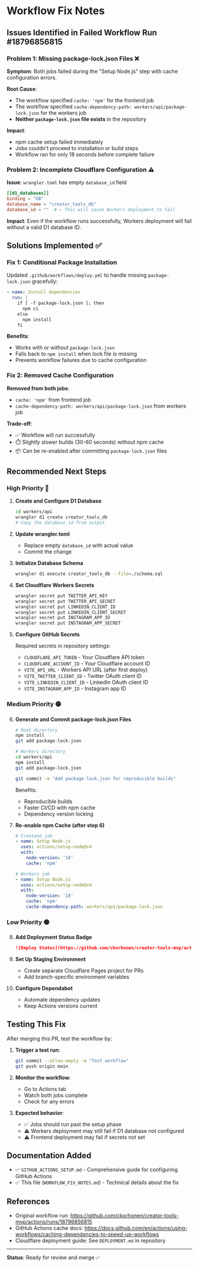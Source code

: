 # Workflow Fix Notes

## Issues Identified in Failed Workflow Run #18796856815

### Problem 1: Missing package-lock.json Files ❌

**Symptom**: Both jobs failed during the "Setup Node.js" step with cache configuration errors.

**Root Cause**: 
- The workflow specified `cache: 'npm'` for the frontend job
- The workflow specified `cache-dependency-path: workers/api/package-lock.json` for the workers job
- **Neither `package-lock.json` file exists** in the repository

**Impact**: 
- npm cache setup failed immediately
- Jobs couldn't proceed to installation or build steps
- Workflow ran for only 18 seconds before complete failure

### Problem 2: Incomplete Cloudflare Configuration ⚠️

**Issue**: `wrangler.toml` has empty `database_id` field

```toml
[[d1_databases]]
binding = "DB"
database_name = "creator_tools_db"
database_id = ""  # ← This will cause Workers deployment to fail
```

**Impact**: Even if the workflow runs successfully, Workers deployment will fail without a valid D1 database ID.

## Solutions Implemented ✅

### Fix 1: Conditional Package Installation

Updated `.github/workflows/deploy.yml` to handle missing `package-lock.json` gracefully:

```yaml
- name: Install dependencies
  run: |
    if [ -f package-lock.json ]; then
      npm ci
    else
      npm install
    fi
```

**Benefits**:
- Works with or without `package-lock.json`
- Falls back to `npm install` when lock file is missing
- Prevents workflow failures due to cache configuration

### Fix 2: Removed Cache Configuration

**Removed from both jobs**:
- `cache: 'npm'` from frontend job
- `cache-dependency-path: workers/api/package-lock.json` from workers job

**Trade-off**:
- ✅ Workflow will run successfully
- ⏱️ Slightly slower builds (30-60 seconds) without npm cache
- 📦 Can be re-enabled after committing `package-lock.json` files

## Recommended Next Steps

### High Priority 🔴

1. **Create and Configure D1 Database**
   ```bash
   cd workers/api
   wrangler d1 create creator_tools_db
   # Copy the database_id from output
   ```

2. **Update wrangler.toml**
   - Replace empty `database_id` with actual value
   - Commit the change

3. **Initialize Database Schema**
   ```bash
   wrangler d1 execute creator_tools_db --file=./schema.sql
   ```

4. **Set Cloudflare Workers Secrets**
   ```bash
   wrangler secret put TWITTER_API_KEY
   wrangler secret put TWITTER_API_SECRET
   wrangler secret put LINKEDIN_CLIENT_ID
   wrangler secret put LINKEDIN_CLIENT_SECRET
   wrangler secret put INSTAGRAM_APP_ID
   wrangler secret put INSTAGRAM_APP_SECRET
   ```

5. **Configure GitHub Secrets**
   
   Required secrets in repository settings:
   - `CLOUDFLARE_API_TOKEN` - Your Cloudflare API token
   - `CLOUDFLARE_ACCOUNT_ID` - Your Cloudflare account ID
   - `VITE_API_URL` - Workers API URL (after first deploy)
   - `VITE_TWITTER_CLIENT_ID` - Twitter OAuth client ID
   - `VITE_LINKEDIN_CLIENT_ID` - LinkedIn OAuth client ID
   - `VITE_INSTAGRAM_APP_ID` - Instagram app ID

### Medium Priority 🟡

6. **Generate and Commit package-lock.json Files**
   ```bash
   # Root directory
   npm install
   git add package-lock.json
   
   # Workers directory
   cd workers/api
   npm install
   git add package-lock.json
   
   git commit -m "Add package-lock.json for reproducible builds"
   ```
   
   Benefits:
   - Reproducible builds
   - Faster CI/CD with npm cache
   - Dependency version locking

7. **Re-enable npm Cache (after step 6)**
   ```yaml
   # Frontend job
   - name: Setup Node.js
     uses: actions/setup-node@v4
     with:
       node-version: '18'
       cache: 'npm'
   
   # Workers job  
   - name: Setup Node.js
     uses: actions/setup-node@v4
     with:
       node-version: '18'
       cache: 'npm'
       cache-dependency-path: workers/api/package-lock.json
   ```

### Low Priority 🟢

8. **Add Deployment Status Badge**
   ```markdown
   ![Deploy Status](https://github.com/ckorhonen/creator-tools-mvp/actions/workflows/deploy.yml/badge.svg)
   ```

9. **Set Up Staging Environment**
   - Create separate Cloudflare Pages project for PRs
   - Add branch-specific environment variables

10. **Configure Dependabot**
    - Automate dependency updates
    - Keep Actions versions current

## Testing This Fix

After merging this PR, test the workflow by:

1. **Trigger a test run**:
   ```bash
   git commit --allow-empty -m "Test workflow"
   git push origin main
   ```

2. **Monitor the workflow**:
   - Go to Actions tab
   - Watch both jobs complete
   - Check for any errors

3. **Expected behavior**:
   - ✅ Jobs should run past the setup phase
   - ⚠️ Workers deployment may still fail if D1 database not configured
   - ⚠️ Frontend deployment may fail if secrets not set

## Documentation Added

- ✅ `GITHUB_ACTIONS_SETUP.md` - Comprehensive guide for configuring GitHub Actions
- ✅ This file (`WORKFLOW_FIX_NOTES.md`) - Technical details about the fix

## References

- Original workflow run: https://github.com/ckorhonen/creator-tools-mvp/actions/runs/18796856815
- GitHub Actions cache docs: https://docs.github.com/en/actions/using-workflows/caching-dependencies-to-speed-up-workflows
- Cloudflare deployment guide: See `DEPLOYMENT.md` in repository

---

**Status**: Ready for review and merge ✅
